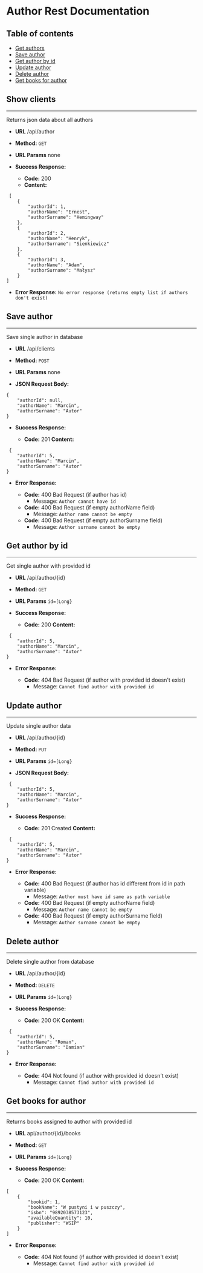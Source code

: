 # Author Rest Documentation

## Table of contents
* [Get authors](#get-authors)
* [Save author](#save-author)
* [Get author by id](#get-author-by-id)
* [Update author](#update-author)
* [Delete author](#delete-author)
* [Get books for author](#get-books-for-author)

## Show clients
----
  Returns json data about all authors

* **URL**
  /api/author
* **Method:**
  `GET`
*  **URL Params**
none

* **Success Response:**

  * **Code:** 200 
  * **Content:** 
``` 
 [
    {
        "authorId": 1,
        "authorName": "Ernest",
        "authorSurname": "Hemingway"
    },
    {
        "authorId": 2,
        "authorName": "Henryk",
        "authorSurname": "Sienkiewicz"
    },
    {
        "authorId": 3,
        "authorName": "Adam",
        "authorSurname": "Małysz"
    }
]
 ```  
* **Error Response:**
```No error response (returns empty list if authors don't exist)```

## Save author
----
  Save single author in database

* **URL**
  /api/clients
* **Method:**
  `POST`
*  **URL Params**
none

* **JSON Request Body:**
``` 
{
    "authorId": null,
    "authorName": "Marcin",
    "authorSurname": "Autor"
}
 ```
* **Success Response:**

  * **Code:** 201 
    **Content:** 
``` 
 {
    "authorId": 5,
    "authorName": "Marcin",
    "authorSurname": "Autor"
}
 ```  
* **Error Response:**

  * **Code:** 400 Bad Request (if author has id)
    *  Message: ```Author cannot have id```
  * **Code:** 400 Bad Request  (if empty authorName field)
    * Message: ```Author name cannot be empty```
  * **Code:** 400 Bad Request (if empty authorSurname field)
    * Message: ```Author surname cannot be empty```
 
## Get author by id
----
  Get single author with provided id

* **URL**
  /api/author/{id}
* **Method:**
  `GET`
*  **URL Params**
    `id=[Long}`

* **Success Response:**

  * **Code:** 200
    **Content:** 
``` 
 {
    "authorId": 5,
    "authorName": "Marcin",
    "authorSurname": "Autor"
}
 ```  
* **Error Response:**

  * **Code:** 404 Bad Request (if author with provided id doesn't exist)
    * Message: ``` Cannot find author with provided id ``` 
## Update author
----
  Update single author data

* **URL**
  /api/author/{id}
* **Method:**
  `PUT`
*  **URL Params**
    `id=[Long}`

* **JSON Request Body:**
``` 
 {
    "authorId": 5,
    "authorName": "Marcin",
    "authorSurname": "Autor"
}
 ```
* **Success Response:**

  * **Code:** 201 Created
    **Content:** 
``` 
 {
    "authorId": 5,
    "authorName": "Marcin",
    "authorSurname": "Autor"
}
 ```  
* **Error Response:**

  * **Code:** 400 Bad Request (if author has id different from id in path variable)
    * Message: ```Author must have id same as path variable ```
  * **Code:** 400 Bad Request  (if empty authorName field)
    * Message: ```Author name cannot be empty```
  * **Code:** 400 Bad Request (if empty authorSurname field)
    * Message: ```Author surname cannot be empty```
  
## Delete author
----
  Delete single author from database

* **URL**
  /api/author/{id}
* **Method:**
  `DELETE`
*  **URL Params**
    `id=[Long}`

* **Success Response:**

  * **Code:** 200 OK
    **Content:** 
``` 
 {
    "authorId": 5,
    "authorName": "Roman",
    "authorSurname": "Damian"
}
 ```  
* **Error Response:**

  * **Code:** 404 Not found (if author with provided id doesn't exist)
    * Message: ```Cannot find author with provided id ```

## Get books for author
----
  Returns books assigned to author with provided id

* **URL**
  api/author/{id}/books
* **Method:**
  `GET`
*  **URL Params**
    `id=[Long}`

* **Success Response:**

  * **Code:** 200 OK
    **Content:** 
``` 
[
    {
        "bookid": 1,
        "bookName": "W pustyni i w puszczy",
        "isbn": "9892038573123",
        "availableQuantity": 10,
        "publisher": "WSIP"
    }
]
 ```  
* **Error Response:**

  * **Code:** 404 Not found (if author with provided id doesn't exist)
    * Message: ``` Cannot find author with provided id ``` 


